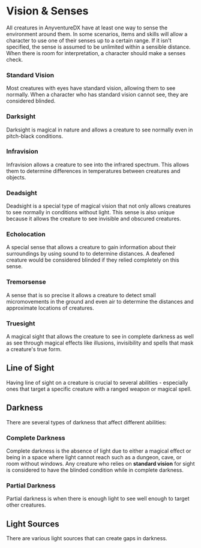 # Vision & Senses

<div class="triangle-line"></div>

All creatures in AnyventureDX have at least one way to sense the environment around them. In some scenarios, items and skills will allow a character to use one of their senses up to a certain range. If it isn't specified, the sense is assumed to be unlimited within a sensible distance. When there is room for interpretation, a character should make a senses check.

### Standard Vision
Most creatures with eyes have standard vision, allowing them to see normally. When a character who has standard vision cannot see, they are considered blinded.

### Darksight
Darksight is magical in nature and allows a creature to see normally even in pitch-black conditions.

### Infravision
Infravision allows a creature to see into the infrared spectrum. This allows them to determine differences in temperatures between creatures and objects.

### Deadsight
Deadsight is a special type of magical vision that not only allows creatures to see normally in conditions without light. This sense is also unique because it allows the creature to see invisible and obscured creatures.

### Echolocation
A special sense that allows a creature to gain information about their surroundings by using sound to to determine distances. A deafened creature would be considered blinded if they relied completely on this sense.

### Tremorsense
A sense that is so precise it allows a creature to detect small micromovements in the ground and even air to determine the distances and approximate locations of creatures.

### Truesight
A magical sight that allows the creature to see in complete darkness as well as see through magical effects like illusions, invisibility and spells that mask a creature's true form.


<div class="triangle-line"></div>

## Line of Sight

Having line of sight on a creature is crucial to several abilities - especially ones that target a specific creature with a ranged weapon or magical spell.



<div class="triangle-line"></div>

## Darkness

There are several types of darkness that affect different abilities:

### Complete Darkness

Complete darkness is the absence of light due to either a magical effect or being in a space where light cannot reach such as a dungeon, cave, or room without windows. Any creature who relies on <b>standard vision</b> for sight is considered to have the blinded condition while in complete darkness. 

### Partial Darkness

Partial darkness is when there is enough light to see well enough to target other creatures. 


## Light Sources

There are various light sources that can create gaps in darkness.




